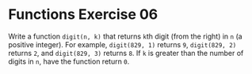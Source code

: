 # Functions Exercise 06

Write a function `digit(n, k)` that returns `k`th digit (from the right) in `n` (a positive integer). For example, `digit(829, 1)` returns `9`, `digit(829, 2)` returns `2`, and `digit(829, 3)` returns `8`. If `k` is greater than the number of
digits in `n`, have the function return `0`.
